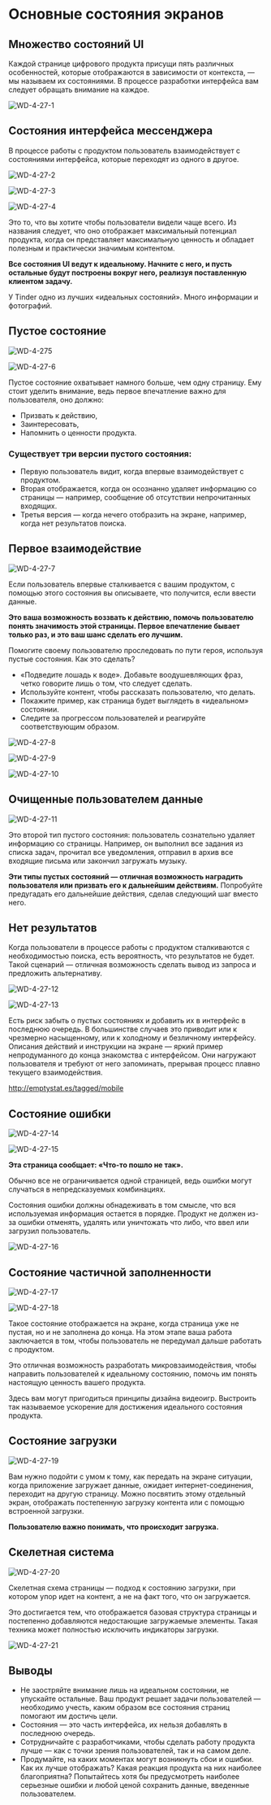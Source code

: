 # Основные состояния экранов

## Множество состояний UI

Каждой странице цифрового продукта присущи пять различных особенностей, которые отображаются в зависимости от контекста, — мы называем их состояниями. В процессе разработки интерфейса вам следует обращать внимание на каждое.

![WD-4-27-1](/images/2019/03/wd-4-27-1.png)

## Состояния интерфейса мессенджера

В процессе работы с продуктом пользователь взаимодействует с состояниями интерфейса, которые переходят из одного в другое.

![WD-4-27-2](/images/2019/03/wd-4-27-2.png)

![WD-4-27-3](/images/2019/03/wd-4-27-3.png)

![WD-4-27-4](/images/2019/03/wd-4-27-4.png)

Это то, что вы хотите чтобы пользователи видели чаще всего. Из названия следует, что оно отображает максимальный потенциал продукта, когда он представляет максимальную ценность и обладает полезным и практически значимым контентом.

**Все состояния UI ведут к идеальному. Начните с него, и пусть остальные будут построены вокруг него, реализуя поставленную клиентом задачу.**

У Tinder одно из лучших «идеальных состояний». Много информации и фотографий.

## Пустое состояние
![WD-4-275](/images/2019/03/wd-4-275.png)

![WD-4-27-6](/images/2019/03/wd-4-27-6.png)

Пустое состояние охватывает намного больше, чем одну страницу.
 Ему стоит уделить внимание, ведь первое впечатление важно для пользователя, оно должно:

 - Призвать к действию,
 - Заинтересовать,
 - Напомнить о ценности продукта.

 ### Существует три версии пустого состояния:

 - Первую пользователь видит, когда впервые взаимодействует с продуктом.
 - Вторая отображается, когда он осознанно удаляет информацию со страницы — например, сообщение об отсутствии непрочитанных входящих.
 - Третья версия — когда нечего отобразить на экране, например, когда нет результатов поиска.

## Первое взаимодействие

![WD-4-27-7](/images/2019/03/wd-4-27-7.png)

Если пользователь впервые сталкивается с вашим продуктом, с помощью этого состояния вы описываете, что получится, если ввести данные.

**Это ваша возможность воззвать к действию, помочь пользователю понять значимость этой страницы. Первое впечатление бывает только раз, и это ваш шанс сделать его лучшим.**

Помогите своему пользователю проследовать по пути героя, используя пустые состояния.
Как это сделать?

- «Подведите лошадь к воде». Добавьте воодушевляющих фраз, четко говорите лишь о том, что следует сделать.
- Используйте контент, чтобы рассказать пользователю, что делать.
- Покажите пример, как страница будет выглядеть в «идеальном» состоянии.
- Следите за прогрессом пользователей и реагируйте соответствующим образом.

![WD-4-27-8](/images/2019/03/wd-4-27-8.png)

![WD-4-27-9](/images/2019/03/wd-4-27-9.png)

![WD-4-27-10](/images/2019/03/wd-4-27-10.png)

## Очищенные пользователем данные

![WD-4-27-11](/images/2019/03/wd-4-27-11.png)

Это второй тип пустого состояния: пользователь сознательно удаляет информацию со страницы. Например, он выполнил все задания из списка задач, прочитал все уведомления, отправил в архив все входящие письма или закончил загружать музыку.

**Эти типы пустых состояний — отличная возможность наградить пользователя или призвать его к дальнейшим действиям.** Попробуйте предугадать его дальнейшие действия, сделав следующий шаг вместо него.

## Нет результатов

Когда пользователи в процессе работы с продуктом сталкиваются с необходимостью поиска, есть вероятность, что результатов не будет. Такой сценарий — отличная возможность сделать вывод из запроса и предложить альтернативу.

![WD-4-27-12](/images/2019/03/wd-4-27-12.png)

![WD-4-27-13](/images/2019/03/wd-4-27-13.png)

Есть риск забыть о пустых состояниях и добавить их в интерфейс в последнюю очередь. В большинстве случаев это приводит или к чрезмерно насыщенному, или к холодному и безличному интерфейсу.
Описания действий и инструкции на экране — яркий пример непродуманного до конца знакомства с интерфейсом. Они нагружают пользователя и требуют от него запоминать, прерывая процесс плавно текущего взаимодействия.

http://emptystat.es/tagged/mobile

## Состояние ошибки

![WD-4-27-14](/images/2019/03/wd-4-27-14.png)

![WD-4-27-15](/images/2019/03/wd-4-27-15.png)

**Эта страница сообщает: «Что-то пошло не так».**

Обычно все не ограничивается одной страницей, ведь ошибки могут случаться в непредсказуемых комбинациях.

Состояния ошибки должны обнадеживать в том смысле, что вся используемая информация остается в порядке. Продукт не должен из-за ошибки отменять, удалять или уничтожать что либо, что ввел или загрузил пользователь.

![WD-4-27-16](/images/2019/03/wd-4-27-16.png)

## Состояние частичной заполненности

![WD-4-27-17](/images/2019/03/wd-4-27-17.png)

![WD-4-27-18](/images/2019/03/wd-4-27-18.png)

Такое состояние отображается на экране, когда страница уже не пустая, но и не заполнена до конца. На этом этапе ваша работа заключается в том, чтобы пользователь не передумал дальше работать с продуктом.

Это отличная возможность разработать микровзаимодействия, чтобы направить пользователей к идеальному состоянию, помочь им понять настоящую ценность вашего продукта.

Здесь вам могут пригодиться принципы дизайна видеоигр. Выстроить так называемое ускорение для достижения идеального состояния продукта.

## Состояние загрузки

![WD-4-27-19](/images/2019/03/wd-4-27-19.png)

Вам нужно подойти с умом к тому, как передать на экране ситуации, когда приложение загружает данные, ожидает интернет-соединения, переходит на другую страницу. Можно посвятить этому отдельный экран, отображать постепенную загрузку контента или с помощью встроенной загрузки.

**Пользователю важно понимать, что происходит загрузка.**

## Скелетная система

![WD-4-27-20](/images/2019/03/wd-4-27-20.png)

Скелетная схема страницы — подход к состоянию загрузки, при котором упор идет на контент, а не на факт того, что он загружается.

Это достигается тем, что отображается базовая структура страницы и постепенно добавляются недостающие загружаемые элементы. Такая техника может полностью исключить индикаторы загрузки.

![WD-4-27-21](/images/2019/03/wd-4-27-21.png)

## Выводы

- Не заостряйте внимание лишь на идеальном состоянии, не упускайте остальные. Ваш продукт решает задачи пользователей — необходимо учесть, каким образом все состояния страниц помогают им достичь цели.
- Состояния — это часть интерфейса, их нельзя добавлять в последнюю очередь.
- Сотрудничайте с разработчиками, чтобы сделать работу продукта лучше — как с точки зрения пользователей, так и на самом деле.
- Продумайте, на каких моментах могут возникнуть сбои и ошибки. Как их лучше отображать? Какая реакция продукта на них наиболее благоприятна? Попытайтесь хотя бы предусмотреть наиболее серьезные ошибки и любой ценой сохранить данные, введенные пользователем.
